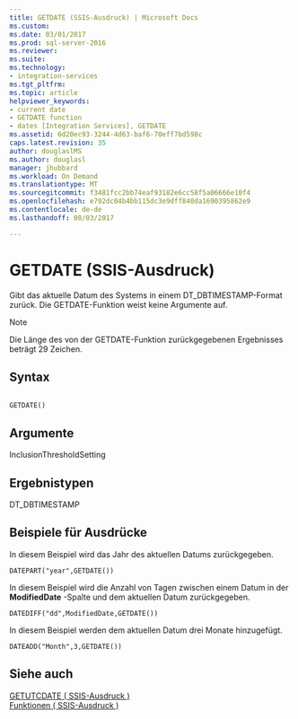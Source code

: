 ```yaml
---
title: GETDATE (SSIS-Ausdruck) | Microsoft Docs
ms.custom: 
ms.date: 03/01/2017
ms.prod: sql-server-2016
ms.reviewer: 
ms.suite: 
ms.technology:
- integration-services
ms.tgt_pltfrm: 
ms.topic: article
helpviewer_keywords:
- current date
- GETDATE function
- dates [Integration Services], GETDATE
ms.assetid: 6d20ec93-3244-4d63-baf6-70eff7bd598c
caps.latest.revision: 35
author: douglaslMS
ms.author: douglasl
manager: jhubbard
ms.workload: On Demand
ms.translationtype: MT
ms.sourcegitcommit: f3481fcc2bb74eaf93182e6cc58f5a06666e10f4
ms.openlocfilehash: e792dc04b4bb115dc3e9dff840da1690395862e9
ms.contentlocale: de-de
ms.lasthandoff: 08/03/2017

---
```

# <a name="getdate-ssis-expression"></a>GETDATE (SSIS-Ausdruck)
  Gibt das aktuelle Datum des Systems in einem DT_DBTIMESTAMP-Format zurück. Die GETDATE-Funktion weist keine Argumente auf.  
  
> [!NOTE]  
>  Die Länge des von der GETDATE-Funktion zurückgegebenen Ergebnisses beträgt 29 Zeichen.  
  
## <a name="syntax"></a>Syntax  
  
```  
  
GETDATE()  
```  
  
## <a name="arguments"></a>Argumente  
 InclusionThresholdSetting  
  
## <a name="result-types"></a>Ergebnistypen  
 DT_DBTIMESTAMP  
  
## <a name="expression-examples"></a>Beispiele für Ausdrücke  
 In diesem Beispiel wird das Jahr des aktuellen Datums zurückgegeben.  
  
```  
DATEPART("year",GETDATE())  
```  
  
 In diesem Beispiel wird die Anzahl von Tagen zwischen einem Datum in der **ModifiedDate** -Spalte und dem aktuellen Datum zurückgegeben.  
  
```  
DATEDIFF("dd",ModifiedDate,GETDATE())  
```  
  
 In diesem Beispiel werden dem aktuellen Datum drei Monate hinzugefügt.  
  
```  
DATEADD("Month",3,GETDATE())  
```  
  
## <a name="see-also"></a>Siehe auch  
 [GETUTCDATE &#40; SSIS-Ausdruck &#41;](../../integration-services/expressions/getutcdate-ssis-expression.md)   
 [Funktionen &#40; SSIS-Ausdruck &#41;](../../integration-services/expressions/functions-ssis-expression.md)  
  
  

